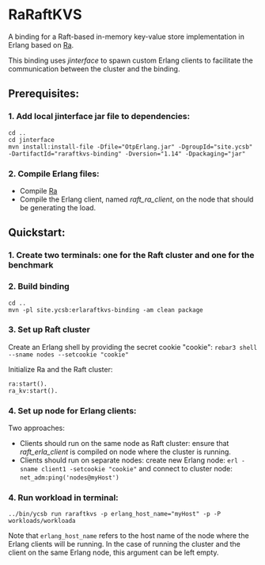# RaRaftKVS
A binding for a Raft-based in-memory key-value store implementation in Erlang based on [Ra](https://github.com/rabbitmq/ra).

This binding uses _jinterface_ to spawn custom Erlang clients to facilitate the communication between the cluster and the binding.

## Prerequisites:
### 1. Add local jinterface jar file to dependencies:
```
cd ..
cd jinterface
mvn install:install-file -Dfile="OtpErlang.jar" -DgroupId="site.ycsb" -DartifactId="raraftkvs-binding" -Dversion="1.14" -Dpackaging="jar"
```

### 2. Compile Erlang files:
- Compile [Ra](https://github.com/rabbitmq/ra)
- Compile the Erlang client, named _raft_ra_client_, on the node that should be generating the load.

## Quickstart:

### 1. Create two terminals: one for the Raft cluster and one for the benchmark

### 2. Build binding
```
cd ..
mvn -pl site.ycsb:erlaraftkvs-binding -am clean package
```

### 3. Set up Raft cluster
Create an Erlang shell by providing the secret cookie "cookie":
``rebar3 shell --sname nodes --setcookie "cookie"``

Initialize Ra and the Raft cluster:
```
ra:start().
ra_kv:start().
```

### 4. Set up node for Erlang clients:
Two approaches:
- Clients should run on the same node as Raft cluster: ensure that _raft_erla_client_ is compiled on node where the cluster is running.
- Clients should run on separate nodes: create new Erlang node: ```erl -sname client1 -setcookie "cookie"``` and connect to cluster node: ```net_adm:ping('nodes@myHost')```

### 4. Run workload in terminal:
```
../bin/ycsb run raraftkvs -p erlang_host_name="myHost" -p -P workloads/workloada
```
Note that ```erlang_host_name``` refers to the host name of the node where the Erlang clients will be running.
In the case of running the cluster and the client on the same Erlang node, this argument can be left empty.